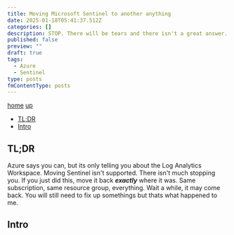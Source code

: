 ```yaml
---
title: Moving Microsoft Sentinel to another anything
date: 2025-01-18T05:41:37.512Z
categories: []
description: STOP. There will be tears and there isn't a great answer. Read this for bad ideas
published: false
preview: ""
draft: true
tags:
  - Azure
  - Sentinel
type: posts
fmContentType: posts
---
```


[home](/) [up](./)
<!--- cSpell:disable --->
* [TL;DR](#tldr)
* [Intro](#intro)
<!--- cSpell:enable --->
## TL;DR

Azure says you can, but its only telling you about the Log Analytics Workspace. Moving Sentinel isn't supported. There isn't much stopping you.
If you just did this, move it back ***exactly*** where it was. Same subscription, same resource group, everything.
Wait a while, it may come back. You will still need to fix up somethings but thats what happened to me.

## Intro
